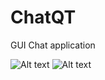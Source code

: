 # ChatQT
GUI Chat application

![Alt text](http://kp27112.zut.edu.pl/images/example/im2.png "Server window")
![Alt text](http://kp27112.zut.edu.pl/images/example/im3.png "Client window")
